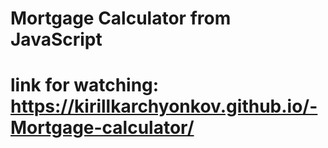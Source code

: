 # Mortgage Calculator from JavaScript
# link for watching: https://kirillkarchyonkov.github.io/-Mortgage-calculator/

